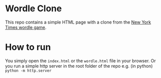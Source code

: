 # Wordle Clone
This repo contains a simple HTML page with a clone from the [New York Times wordle game](https://www.nytimes.com/games/wordle/index.html).

# How to run
You simply open the `index.html` or the `wordle.html` file in your browser.
Or you run a simple http server in the root folder of the repo e.g. (in python) `python -m http.server`
